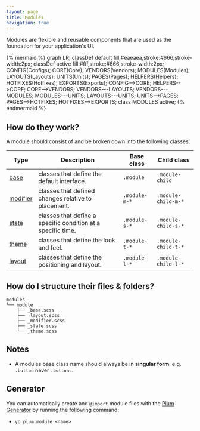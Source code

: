 ```yaml
---
layout: page
title: Modules
navigation: true
---
```


Modules are flexible and reusable components that are used as the foundation for your application's UI.

{% mermaid %}
graph LR;
    classDef default fill:#eaeaea,stroke:#666,stroke-width:2px;
    classDef active fill:#fff,stroke:#666,stroke-width:2px;
    CONFIG(Configs);
    CORE(Core);
    VENDORS(Vendors);
    MODULES(Modules);
    LAYOUTS(Layouts);
    UNITS(Units);
    PAGES(Pages);
    HELPERS(Helpers);
    HOTFIXES(Hotfixes);
    EXPORTS(Exports);
    CONFIG-->CORE;
    HELPERS-->CORE;
    CORE-->VENDORS;
    VENDORS---LAYOUTS;
    VENDORS---MODULES;
    MODULES---UNITS;
    LAYOUTS---UNITS;
    UNITS-->PAGES;
    PAGES-->HOTFIXES;
    HOTFIXES-->EXPORTS;
    class MODULES active;
{% endmermaid %}

## How do they work?

A module should consist of and be broken down into the following classes:

Type                              | Description                                                  | Base class     | Child class
----------------------------------|--------------------------------------------------------------|----------------|---------------------
[base](modules-base.html)         | classes that define the default interface.                   | `.module`      | `.module-child`
[modifier](modules-modifier.html) | classes that defined changes relative to placement.          | `.module-m-*`  | `.module-child-m-*`
[state](modules-state.html)       | classes that define a specific condition at a specific time. | `.module-s-*`  | `.module-child-s-*`
[theme](modules-theme.html)       | classes that define the look and feel.                       | `.module-t-*`  | `.module-child-t-*`
[layout](modules-layout.html)     | classes that define the positioning and layout.              | `.module-l-*`  | `.module-child-l-*`


## How do I structure their files & folders?

```text
modules
└── module
    ├── _base.scss
    ├── _layout.scss
    ├── _modifier.scss
    ├── _state.scss
    └── _theme.scss
```

## Notes

- A modules base class name should always be in **singular form**. e.g. ``.button`` never ``.buttons``.


## Generator

You can automatically create and `@import` module files with the [Plum Generator](https://github.com/plum-css/generator-plum) by running the following command:

- `yo plum:module <name>`
